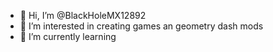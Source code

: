 - 👋 Hi, I’m @BlackHoleMX12892
- 👀 I’m interested in creating games an geometry dash mods
- 🌱 I’m currently learning

<!---
BlackHoleMX12892/BlackHoleMX12892 is a ✨ special ✨ repository because its `README.md` (this file) appears on your GitHub profile.
You can click the Preview link to take a look at your changes.
--->
